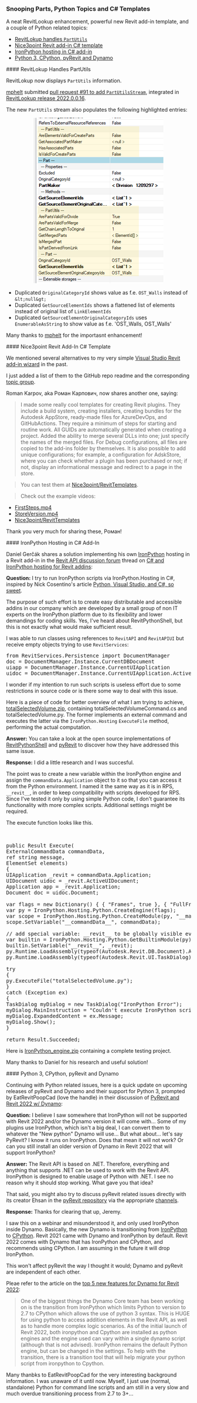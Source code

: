 <head>
<meta http-equiv="Content-Type" content="text/html; charset=utf-8">
<link rel="stylesheet" type="text/css" href="bc.css">
<script src="https://cdn.rawgit.com/google/code-prettify/master/loader/run_prettify.js" type="text/javascript"></script>
</head>

<!---

- https://github.com/jeremytammik/RevitLookup/pull/91
  https://github.com/jeremytammik/RevitLookup/releases/tag/2022.0.0.16
  integrated pull request #91 by @mphelt to add PartUtilsStream
  https://github.com/mphelt
  Adds PartUtilsStream that populates highlighted entries:
  a/img/revitlookup_PartUtilsStream.png
  Duplicated OriginalCategoryId shows value as f.e. OST_Walls instead of < null >.
  Duplicated GetSourceElementIds shows a 'flattened' list of elements instead of original list of LinkElementIds.
  Duplicated GetSourceElementOriginalCategoryIds uses EnumerableAsString to show value as f.e. 'OST_Walls, OST_Walls'.

- C# templates for Revit
  Роман Карпович <nice3point@gmail.com>
  Hi Jeremy, I made some really cool templates for creating revit plugins. With a build system, creating installers and bundles for the Autodesk Store. Ready-made files for AzureDevOps, GitHubActions have been written. A minimum of steps for starting and routine work, all GUIDs are generated by themselves when creating a project. Added the ability to merge several DLLs into one, just specify the names of the merged files. For Debug configurations, all files are copied to the addons folder by themselves. It is also possible to add unique configurations, for example, a configuration for AdskStore, where you can check whether a plugin is purchased or not, in the second case, display an informational message and redirect to a page in the store. You can test them here https://github.com/Nice3point/RevitTemplates and share them on your blog. Video with an example in the attached files.
  FirstSteps.mp4 -- https://drive.google.com/file/d/1Pm0tygJNRcXP_8O8XCsk2C5Jt3FQFCym/view
  StoreVersion.mp4 -- https://drive.google.com/file/d/1bPveyMoGi0U9MVTT0UxWVPK7gXb2amJu/view
  https://github.com/Nice3point/RevitTemplates

- C# and IronPython Hosting for Revit addins
  https://forums.autodesk.com/t5/revit-api-forum/c-and-ironpython-hosting-for-revit-addins/m-p/10629723
  
- CPython and Python 3
  PyRevit and Revit 2022 w/ Dynamo
  https://forums.autodesk.com/t5/revit-api-forum/pyrevit-and-revit-2022-w-dynamo/m-p/10638367

twitter:

add #thebuildingcoder

 the #RevitAPI #DynamoBim @AutodeskForge @AutodeskRevit #bim #ForgeDevCon 

&ndash; 
...

linkedin:

#bim #DynamoBim #ForgeDevCon #Revit #API #IFC #SDK #AI #VisualStudio #Autodesk #AEC #adsk

the [Revit API discussion forum](http://forums.autodesk.com/t5/revit-api-forum/bd-p/160) thread

<center>
<img src="img/" alt="" title="" width="600"/>
<p style="font-size: 80%; font-style:italic"></p>
</center>

**Question:** 

**Answer:**

**Response:**  

Many thanks to  for this very helpful explanation!

<pre class="code">
</pre>

-->

### Snooping Parts, Python Topics and C&#35; Templates

A neat RevitLookup enhancement, powerful new Revit add-in template, and a couple of Python related topics:

- [RevitLokup handles `PartUtils`](#2)
- [Nice3point Revit add-in C&#35; template](#3)
- [IronPython hosting in C&#35; add-in](#4)
- [Python 3, CPython, pyRevit and Dynamo](#5)

####<a name="2"></a> RevitLokup Handles PartUtils

RevitLokup now displays `PartUtils` information.

[mphelt](https://github.com/mphelt) submitted
[pull request #91 to add `PartUtilsStream`](https://github.com/jeremytammik/RevitLookup/pull/91),
integrated in [RevitLookup release 2022.0.0.16](https://github.com/jeremytammik/RevitLookup/releases/tag/2022.0.0.16).

The new `PartUtils` stream also populates the following highlighted entries:

<center>
<img src="img/revitlookup_PartUtilsStream.png" alt="Snoop PartUtils" title="Snoop PartUtils" width="354"/> <!-- 354 -->
</center>

- Duplicated `OriginalCategoryId` shows value as f.e. `OST_Walls` instead of `&lt;null&gt;`
- Duplicated `GetSourceElementIds` shows a flattened list of elements instead of original list of `LinkElementIds`
- Duplicated `GetSourceElementOriginalCategoryIds` uses `EnumerableAsString` to show value as f.e. 'OST_Walls, OST_Walls'

Many thanks to [mphelt](https://github.com/mphelt) for the importasnt enhancement!


####<a name="3"></a> Nice3point Revit Add-In C&#35; Template 

We mentioned several alternatives to
my very simple [Visual Studio Revit add-in wizard](https://github.com/jeremytammik/VisualStudioRevitAddinWizard) in
the past.

I just added a list of them to the GitHub repo readme and
the corresponding [topic group](https://thebuildingcoder.typepad.com/blog/about-the-author.html#5.20).

Roman Karpov, aka Роман Карпович, now shares another one, saying:

> I made some really cool templates for creating Revit plugins.
They include a build system, creating installers, creating bundles for the Autodesk AppStore, ready-made files for AzureDevOps, and GitHubActions.
They require a minimum of steps for starting and routine work.
All GUIDs are automatically generated when creating a project.
Added the ability to merge several DLLs into one; just specify the names of the merged files.
For Debug configurations, all files are copied to the add-ins folder by themselves.
It is also possible to add unique configurations; for example, a configuration for AdskStore, where you can check whether a plugin has been purchased or not; if not, display an informational message and redirect to a page in the store.

> You can test them at [Nice3point/RevitTemplates](https://github.com/Nice3point/RevitTemplates).

> Check out the example videos:

- [FirstSteps.mp4](https://drive.google.com/file/d/1Pm0tygJNRcXP_8O8XCsk2C5Jt3FQFCym/view)
- [StoreVersion.mp4](https://drive.google.com/file/d/1bPveyMoGi0U9MVTT0UxWVPK7gXb2amJu/view)
- [Nice3point/RevitTemplates](https://github.com/Nice3point/RevitTemplates)

Thank you very much for sharing these, Роман!


####<a name="4"></a> IronPython Hosting in C&#35; Add-In

Daniel Gerčák shares a solution implementing his
own [IronPython](https://ironpython.net) hosting in a Revit add-in in
the [Revit API discussion forum](http://forums.autodesk.com/t5/revit-api-forum/bd-p/160) thread
on [C&#35; and IronPython hosting for Revit addins](https://forums.autodesk.com/t5/revit-api-forum/c-and-ironpython-hosting-for-revit-addins/m-p/10629723):


**Question:** I try to run IronPython scripts via IronPython.Hosting in C#, inspired by Nick Cosentino's
article [Python, Visual Studio, and C&#35;, so sweet](https://www.codeproject.com/Articles/657698/Python-Visual-Studio-and-Csharp-So-Sweet).

The purpose of such effort is to create easy distributable and accessible addins in our company which are developed by a small group of non IT experts on the IronPython platform due to its flexibility and lower demandings for coding skills.
Yes, I've heard about RevitPythonShell, but this is not exactly what would make sufficient result.

I was able to run classes using references to `RevitAPI` and `RevitAPIUI` but receive empty objects trying to use `RevitServices`:

<pre class="prettyprint">
from RevitServices.Persistence import DocumentManager
doc = DocumentManager.Instance.CurrentDBDocument
uiapp = DocumentManager.Instance.CurrentUIApplication
uidoc = DocumentManager.Instance.CurrentUIApplication.ActiveUIDocument
</pre>

I wonder if my intention to run such scripts is useless effort due to some restrictions in source code or is there some way to deal with this issue.

Here is a piece of code for better overview of what I am trying to achieve,
[totalSelectedVolume.zip](zip/dg_totalSelectedVolume.zip),
containing totalSelectedVolumeCommand.cs and totalSelectedVolume.py.
The former implements an external command and executes the latter via the `IronPython.Hosting` `ExecuteFile` method, performing the actual computation.

**Answer:** You can take a look at the open source implementations
of [RevitPythonShell](https://github.com/architecture-building-systems/revitpythonshell)
and [pyRevit](https://github.com/eirannejad/pyRevit) to
discover how they have addressed this same issue.

**Response:** I did a little research and I was succesful.

The point was to create a new variable within the IronPython engine and assign the `commandData.Application` object to it so that you can access it from the Python environment.
I named it the same way as it is in RPS, `__revit__`, in order to keep compatibility with scripts developed for RPS.
Since I've tested it only by using simple Python code, I don't guarantee its functionality with more complex scripts.
Additional settings might be required.

The execute function looks like this.

<pre class="code"> 

public Result Execute(
ExternalCommandData commandData,
ref string message,
ElementSet elements)
{
UIApplication _revit = commandData.Application;
UIDocument uidoc = _revit.ActiveUIDocument;
Application app = _revit.Application;
Document doc = uidoc.Document;

var flags = new Dictionary<string, object>() { { "Frames", true }, { "FullFrames", true } };
var py = IronPython.Hosting.Python.CreateEngine(flags);
var scope = IronPython.Hosting.Python.CreateModule(py, "__main__");
scope.SetVariable("__commandData__", commandData);

// add special variable: __revit__ to be globally visible everywhere:
var builtin = IronPython.Hosting.Python.GetBuiltinModule(py);
builtin.SetVariable("__revit__", _revit);
py.Runtime.LoadAssembly(typeof(Autodesk.Revit.DB.Document).Assembly);
py.Runtime.LoadAssembly(typeof(Autodesk.Revit.UI.TaskDialog).Assembly);

try
{
py.ExecuteFile("totalSelectedVolume.py");
}
catch (Exception ex)
{
TaskDialog myDialog = new TaskDialog("IronPython Error");
myDialog.MainInstruction = "Couldn't execute IronPython script totalSelectedVolume.py: ";
myDialog.ExpandedContent = ex.Message;
myDialog.Show();
}

return Result.Succeeded;
</pre>

Here is [IronPython_engine.zip](zip/dg_IronPython_engine.zip) containing a complete testing project.

Many thanks to Daniel for his research and useful solution!

####<a name="5"></a> Python 3, CPython, pyRevit and Dynamo

Continuing with Python related issues, here is a quick update on upcoming releases of pyRevit and Dynamo and their support for Python 3, prompted by 
EatRevitPoopCad (love the handle) in their discussion
of [PyRevit and Revit 2022 w/ Dynamo](https://forums.autodesk.com/t5/revit-api-forum/pyrevit-and-revit-2022-w-dynamo/m-p/10638367):

**Question:** I believe I saw somewhere that IronPython will not be supported with Revit 2022 and/or the Dynamo version it will come with...
Some of my plugins use IronPython, which isn't a big deal, I can convert them to whatever the "New python" Dynamo will use...
But what about... let's say PyRevit?
I know it runs on IronPython.
Does that mean it will not work?
Or can you still install an older version of Dynamo in Revit 2022 that will support IronPython?

**Answer:** The Revit API is based on .NET.
Therefore, everything and anything that supports .NET can be used to work with the Revit API.
IronPython is designed to enable usage of Python with .NET.
I see no reason why it should stop working.
What gave you that idea?

That said, you might also try to discuss pyRevit related issues directly with its creator Ehsan in
the [pyRevit repository](https://github.com/eirannejad/pyRevit) via
the appropriate [channels](https://github.com/eirannejad/pyRevit#staying-updated).

**Response:** Thanks for clearing that up, Jeremy.

I saw this on a webinar and misunderstood it, and only used IronPython inside Dynamo.
Basically, the new Dynamo is transitioning
from [IronPython](https://ironpython.net)
to [CPython](https://github.com/python/cpython).
Revit 2021 came with Dynamo and IronPython by default.
Revit 2022 comes with Dynamo that has IronPython and CPython, and recommends using CPython.
I am assuming in the future it will drop IronPython.

This won't affect pyRevit the way I thought it would; Dynamo and pyRevit are independent of each other.

Pleae refer to the article
on the [top 5 new features for Dynamo for Revit 2022](https://www.caddmicrosystems.com/blog/top-5-new-features-for-dynamo-for-revit-2022):
 
> One of the biggest things the Dynamo Core team has been working on is the transition from IronPython which limits Python to version to 2.7 to CPython which allows the use of python 3 syntax. This is HUGE for using python to access addition elements in the Revit API, as well as to handle more complex logic scenarios. As of the initial launch of Revit 2022, both ironpython and Cpython are installed as python engines and the engine used can vary within a single dynamo script (although that is not advised).
IronPython remains the default Python engine, but can be changed in the settings.
To help with the transition, there is a transition tool that will help migrate your python script from ironpython to Cpython.

Many thanbks to EatRevitPoopCad for the very interesting background information.
I was unaware of it until now.
Myself, I just use (normal, standalone) Python for command line scripts and am still in a very slow and much overdue transitioning process from 2.7 to 3+...
